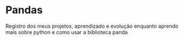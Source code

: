 # Pandas
Registro dos meus projetos, aprendizado e evolução enquanto aprendo mais sobre python e como usar a biblioteca panda
